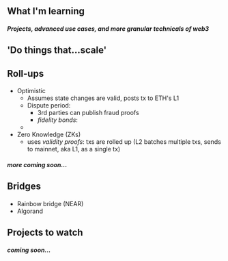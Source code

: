 ## What I'm learning
##### *Projects, advanced use cases, and more granular technicals of web3*


## 'Do things that...scale'
## Roll-ups
#### 
* Optimistic
    - Assumes state changes are valid, posts tx to ETH's L1
    - Dispute period:
        - 3rd parties can publish fraud proofs
        - _fidelity bonds_: 
    - 
* Zero Knowledge (ZKs)
    - uses _validity proofs_: txs are rolled up (L2 batches multiple txs, sends to mainnet, aka L1, as a single tx)
#### *more coming soon...*

## Bridges
####
* Rainbow bridge (NEAR)
* Algorand


## Projects to watch
#### *coming soon...*
